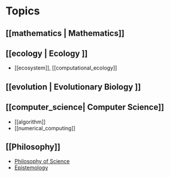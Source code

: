 # Topics

## [[mathematics | Mathematics]]

## [[ecology | Ecology ]] 
- [[ecosystem]], [[computational_ecology]]

## [[evolution | Evolutionary Biology ]]

## [[computer_science| Computer Science]]
- [[algorithm]]
- [[numerical_computing]]

## [[Philosophy]]
- [Philosophy of Science](philosophy_of_science.md)
- [Epistemology](epistemology.md)